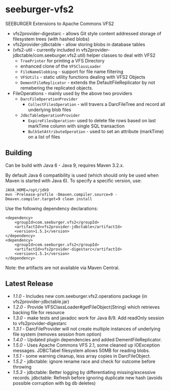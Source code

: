 seeburger-vfs2
==============

SEEBURGER Extensions to Apache Commons VFS2

* vfs2provider-digestarc - allows Git style content addressed storage of filesystem trees (with hashed blobs)
* vfs2provider-jdbctable - allow storing blobs in database tables
* (vfs2-util - currently included in vfs2provider-jdbctable/com.seeburger.vfs2.util) helper classes to deal with VFS2
  * `TreePrinter` for printing a VFS Directory
  * enhanced clone of the `VFSClassLoader`
  * `FileNameGlobbing` - support for file name filtering
  * `VFSUtils` - static utility functions dealing with VFS2 Objects
  * `DementFileReplicator` - extends the DefaultFileReplicator by not remebering the replicated objects.
* FileOperations - mainly used by the above two providers
  * `DarcFileOperationProvider`
    * `CollectFilesOperation` - will travers a DarcFileTree and record all underlying blob files
  * `JdbcTableOperationProvider`
    * `ExpireFilesOperation`- used to delete file rows based on last markTime column with single SQL transaction
    * `BulkSetAttributeOperation` - used to set an attribute (markTime) on a list of files

Building
--------

Can be build with Java 6 - Java 9, requires Maven 3.2.x.

By default Java 6 compatibility is used (which should only be used when Maven is started with Java 6).
To specify a specific version, use:

    JAVA_HOME=/opt/jdk9
    mvn -Prelease-profile -Dmaven.compiler.source=9 -Dmaven.compiler.target=9 clean install

Use the following dependency declarations:

    <dependency>
        <groupId>com.seeburger.vfs2</groupId>
        <artifactId>vfs2provider-jdbctable</artifactId>
        <version>1.5.1</version>
    </dependency>
    <dependency>
        <groupId>com.seeburger.vfs2</groupId>
        <artifactId>vfs2provider-digestarc</artifactId>
        <version>1.5.1</version>
    </dependency>

Note: the artifacts are not available via Maven Central.

Latest Release
--------------

* *1.1.0* - Includes new com.seeburger.vfs2.operations package (in vfs2provider-jdbctable.jar)
* *1.2.0* - Provide VFSClassLoader#getFileObject(String) which retrieves backing file for resource
* *1.3.0* - make tests and javadoc work for Java 8/9. Add readOnly session to vfs2provider-digestarc
* *1.3.1* - DarcFileProvider will not create multiple instances of underlying file system (removes session from option)
* *1.4.0* - Updated plugin dependencies and added DementFileReplicator.
* *1.5.0* - Uses Apache Commons VFS 2.1, some cleaned up IOException messages. JDBCTabel filesystem allows 50MB for reading blobs.
* *1.5.1* - some warning cleanup, less array copies in DarcFileObject.
* *1.5.2* - jdbctable: ignore rename race and check for outcome before throwing
* *1.5.3* - jdbctable: Better logging by differentiating missing/excessive records.
            jdbctable: Refresh before ignoring duplicate new hash
            (avoids possible corruption with bg db deletes)
